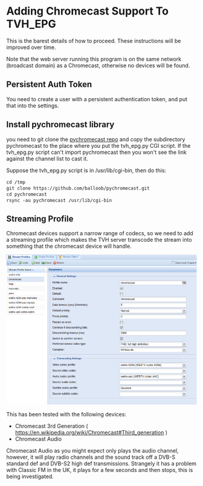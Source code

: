 # Adding Chromecast Support To TVH_EPG

This is the barest details of how to proceed. These instructions will be improved over time.

Note that the web server running this program is on the same network (broadcast
domain) as a Chromecast, otherwise no devices will be found.


## Persistent Auth Token

You need to create a user with a persistent authentication token, and put that into the settings.


## Install pychromecast library

you need to git clone the <a href="https://github.com/balloob/pychromecast">pychromecast repo</a> and copy the subdirectory pychromecast to the place where you put the tvh_epg.py CGI script. If the tvh_epg.py script can't import pychromecast then you won't see the link against the channel list to cast it.

Suppose the tvh_epg.py script is in /usr/lib/cgi-bin, then do this:
```
cd /tmp
git clone https://github.com/balloob/pychromecast.git
cd pychromecast
rsync -au pychromecast /usr/lib/cgi-bin
```



## Streaming Profile

Chromecast devices support a narrow range of codecs, so we need to add a streaming profile which makes the TVH server transcode the stream into something that the chromecast device will handle.

<img src="https://raw.githubusercontent.com/speculatrix/tvh_epg/master/chromecast_profile1.jpg" />


This has been tested with the following devices:
* Chromecast 3rd Generation ( https://en.wikipedia.org/wiki/Chromecast#Third_generation )
* Chromecast Audio


Chromecast Audio as you might expect only plays the audio channel, however,
it will play radio channels and the sound track off a DVB-S standard def and
DVB-S2 high def transmissions. Strangely it has a problem with Classic FM in
the UK, it plays for a few seconds and then stops, this is being investigated.
